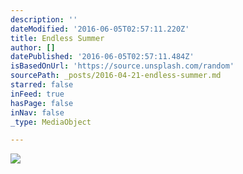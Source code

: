 ```yaml
---
description: ''
dateModified: '2016-06-05T02:57:11.220Z'
title: Endless Summer
author: []
datePublished: '2016-06-05T02:57:11.484Z'
isBasedOnUrl: 'https://source.unsplash.com/random'
sourcePath: _posts/2016-04-21-endless-summer.md
starred: false
inFeed: true
hasPage: false
inNav: false
_type: MediaObject

---
```

![](https://the-grid-user-content.s3-us-west-2.amazonaws.com/b9b0fb3b-7a5c-4ec8-851a-98e2777b97f5.jpg)